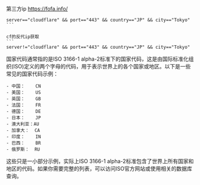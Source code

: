 第三方ip
https://fofa.info/
````
server=="cloudflare" && port=="443" && country=="JP" && city=="Tokyo"
```

cf的反代ip获取
```
server!="cloudflare" && port=="443" && country=="JP" && city=="Tokyo"
````

国家代码通常指的是ISO 3166-1 alpha-2标准下的国家代码，这是由国际标准化组织(ISO)定义的两个字母的代码，用于表示世界上的各个国家或地区。以下是一些常见的国家代码示例：
````
- 中国：    CN
- 美国：    US
- 英国：    GB
- 法国：    FR
- 德国：    DE
- 日本：    JP
- 澳大利亚：AU
- 加拿大：  CA
- 印度：    IN
- 巴西：    BR
- 俄罗斯：  RU
````

这些只是一小部分示例，实际上ISO 3166-1 alpha-2标准包含了世界上所有国家和地区的代码。如果你需要完整的列表，可以访问ISO官方网站或使用相关的数据库查询。

